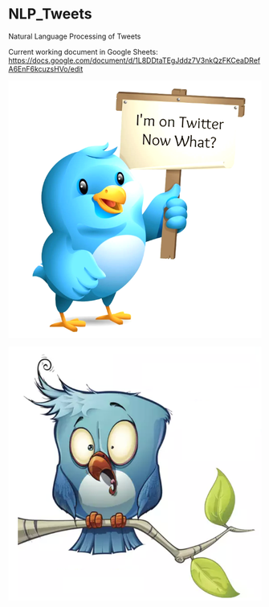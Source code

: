 # NLP_Tweets
Natural Language Processing of Tweets

Current working document in Google Sheets:
https://docs.google.com/document/d/1L8DDtaTEgJddz7V3nkQzFKCeaDRefA6EnF6kcuzsHVo/edit

![Image Description](Image/Twitter1.png)

![Image Description](Image/Twitter.png)



